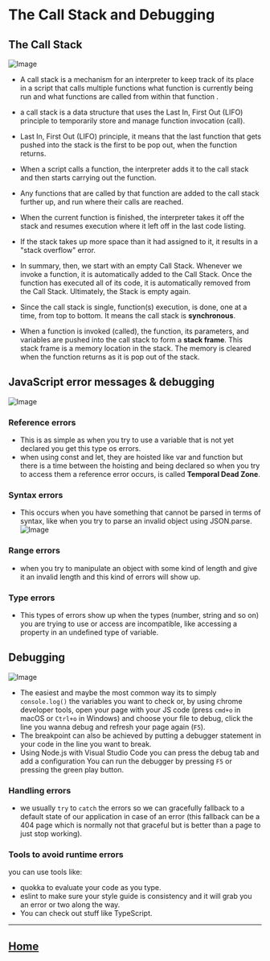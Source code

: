 
# The Call Stack and Debugging

## The Call Stack 
 
![Image](https://i.ytimg.com/vi/VbJRTyTbbZw/maxresdefault.jpg)

* A call stack is a mechanism for an interpreter to keep track of its place in a script that calls multiple functions what function is currently being run and what functions are called from within that function .

* a call stack is a data structure that uses the Last In, First Out (LIFO) principle to temporarily store and manage function invocation (call).
* Last In, First Out (LIFO) principle, it means that the last function that gets pushed into the stack is the first to be pop out, when the function returns.
* When a script calls a function, the interpreter adds it to the call stack and then starts carrying out the function.

* Any functions that are called by that function are added to the call stack further up, and run where their calls are reached.
* When the current function is finished, the interpreter takes it off the stack and resumes execution where it left off in the last code listing.
* If the stack takes up more space than it had assigned to it, it results in a "stack overflow" error.


* In summary, then, we start with an empty Call Stack. Whenever we invoke a function, it is automatically added to the Call Stack. Once the function has executed all of its code, it is automatically removed from the Call Stack. Ultimately, the Stack is empty again.

* Since the call stack is single, function(s) execution, is done, one at a time, from top to bottom. It means the call stack is **synchronous**.
* When a function is invoked (called), the function, its parameters, and variables are pushed into the call stack to form a **stack frame**. This stack frame is a memory location in the stack. The memory is cleared when the function returns as it is pop out of the stack.

## JavaScript error messages & debugging

![Image](https://www.lambdatest.com/blog/wp-content/uploads/2018/07/534-x-300-5.jpg)

### Reference errors
* This is as simple as when you try to use a variable that is not yet declared you get this type os errors.
* when using const and let, they are hoisted like var and function but there is a time between the hoisting and being declared so when you try to access them a reference error occurs, is called **Temporal Dead Zone**.
### Syntax errors
* This occurs when you have something that cannot be parsed in terms of syntax, like when you try to parse an invalid object using JSON.parse.
![Image](https://cdn.lynda.com/course/112414/112414-637490826935626239-16x9.jpg)

### Range errors
* when you try to manipulate an object with some kind of length and give it an invalid length and this kind of errors will show up.

### Type errors
* This types of errors show up when the types (number, string and so on) you are trying to use or access are incompatible, like accessing a property in an undefined type of variable.
## Debugging
![Image](https://hackernoon.com/hn-images/0*PjHq4AuTbMjXz7Gq.jpg)

* The easiest and maybe the most common way its to simply `console.log()` the variables you want to check or, by using chrome developer tools, open your page with your JS code (press `cmd+o` in macOS or `Ctrl+o` in Windows) and choose your file to debug, click the line you wanna debug and refresh your page again (`F5`).
* The breakpoint can also be achieved by putting a debugger statement in your code in the line you want to break.
* Using Node.js with Visual Studio Code you can press the debug tab and add a configuration You can run the debugger by pressing `F5` or pressing the green play button.
### Handling errors
* we usually `try` to `catch` the errors so we can gracefully fallback to a default state of our application in case of an error (this fallback can be a 404 page which is normally not that graceful but is better than a page to just stop working).
### Tools to avoid runtime errors
you can use tools like:
* quokka to evaluate your code as you type.
* eslint to make sure your style guide is consistency and it will grab you an error or two along the way.
* You can check out stuff like TypeScript.

*****************************************************************

## [ Home ](https://reem-alqurm.github.io/ReadingNotes/)
